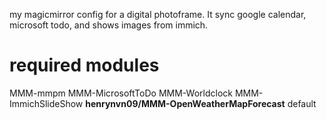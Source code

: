 my magicmirror config for a digital photoframe. It sync google calendar, microsoft todo, and shows images from immich.

# required modules
MMM-mmpm 
MMM-MicrosoftToDo
MMM-Worldclock
MMM-ImmichSlideShow 
**henrynvn09/MMM-OpenWeatherMapForecast**
default

